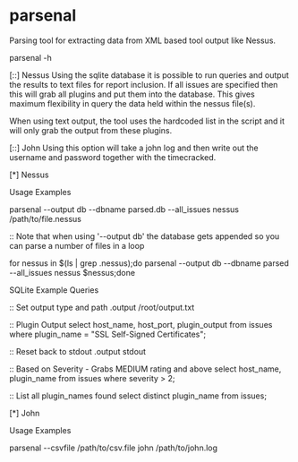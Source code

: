 # parsenal
Parsing tool for extracting data from XML based tool output like Nessus.

parsenal -h


[::] Nessus
Using the sqlite database it is possible to run queries and output the results to text files for report inclusion. If all issues are specified then this will grab all plugins and put them into the database. This gives maximum flexibility in query the data held within the nessus file(s).

When using text output, the tool uses the hardcoded list in the script and it will only grab the output from these plugins.

[::] John
Using this option will take a john log and then write out the username and password together with the timecracked.


[*] Nessus

Usage Examples

parsenal --output db --dbname parsed.db --all_issues nessus /path/to/file.nessus

:: Note that when using '--output db' the database gets appended so you can parse a number of files in a loop

for nessus in $(ls | grep .nessus);do parsenal --output db --dbname parsed --all_issues nessus $nessus;done


SQLite Example Queries

:: Set output type and path
.output /root/output.txt

:: Plugin Output
select host_name, host_port, plugin_output from issues where plugin_name = "SSL Self-Signed Certificates";

:: Reset back to stdout
.output stdout

:: Based on Severity - Grabs MEDIUM rating and above
select host_name, plugin_name from issues where severity > 2;

:: List all plugin_names found
select distinct plugin_name from issues;


[*] John

Usage Examples

parsenal --csvfile /path/to/csv.file john /path/to/john.log



